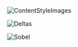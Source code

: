 ![ContentStyleImages](https://user-images.githubusercontent.com/67922294/87821226-77ff4600-c83d-11ea-8244-933006003a13.png)

![Deltas](https://user-images.githubusercontent.com/67922294/87825161-99176500-c844-11ea-8d89-64a86a092064.png)

![Sobel](https://user-images.githubusercontent.com/67922294/87825306-e09df100-c844-11ea-88ad-8ec2d7ac2dc1.png)
